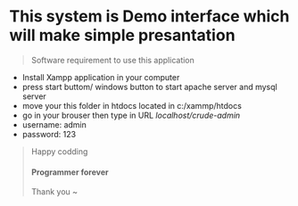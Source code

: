 # This system is Demo interface which will make simple presantation


> Software requirement to use this application
* Install Xampp application in your computer
* press start buttom/ windows button to start apache server and mysql server
* move your this folder in htdocs located in c:/xammp/htdocs
* go in your brouser then  type in URL *localhost/crude-admin*
* username: admin
* password: 123

> Happy codding <h4 title='Hyamata'>Programmer forever</h4>
Thank you ~
